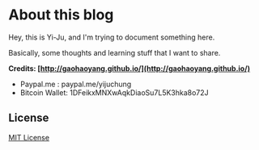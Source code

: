 # About this blog

Hey, this is Yi-Ju, and I'm trying to document something here.

Basically, some thoughts and learning stuff that I want to share.

**Credits: [http://gaohaoyang.github.io/](http://gaohaoyang.github.io/)**


* Paypal.me : paypal.me/yijuchung
* Bitcoin Wallet: 1DFeikxMNXwAqkDiaoSu7L5K3hka8o72J

## License

[MIT License](https://github.com/Gaohaoyang/gaohaoyang.github.io/blob/master/LICENSE.md)
